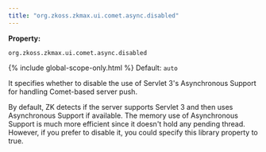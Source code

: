```yaml
---
title: "org.zkoss.zkmax.ui.comet.async.disabled"
---
```


**Property:**

`org.zkoss.zkmax.ui.comet.async.disabled`

{% include global-scope-only.html %}
Default:  `auto`

It specifies whether to disable the use of Servlet 3's Asynchronous
Support for handling Comet-based server push.

By default, ZK detects if the server supports Servlet 3 and then uses
Asynchronous Support if available. The memory use of Asynchronous
Support is much more efficient since it doesn't hold any pending thread.
However, if you prefer to disable it, you could specify this library
property to true.
